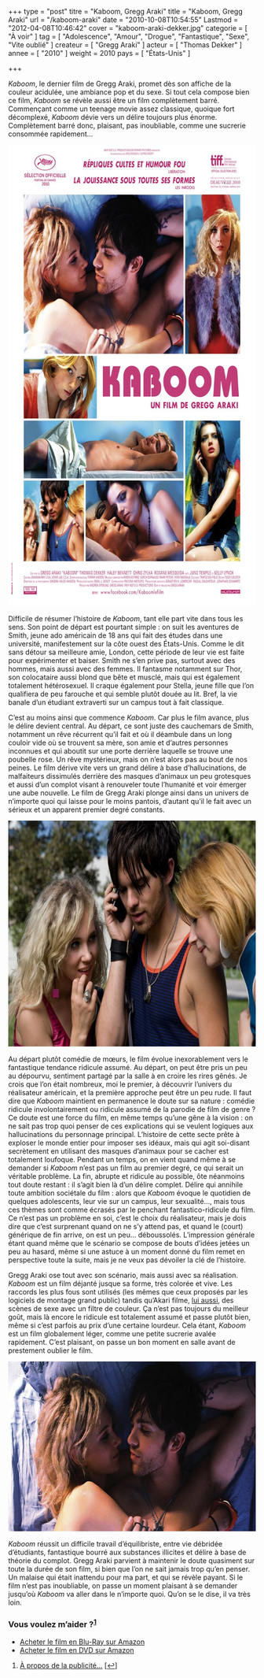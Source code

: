 +++
type = "post"
titre = "Kaboom, Gregg Araki"
title = "Kaboom, Gregg Araki"
url = "/kaboom-araki"
date = "2010-10-08T10:54:55"
Lastmod = "2012-04-08T10:46:42"
cover = "kaboom-araki-dekker.jpg"
categorie = [ "À voir" ]
tag = [ "Adolescence", "Amour", "Drogue", "Fantastique", "Sexe", "Vite oublié" ]
createur = [ "Gregg Araki" ]
acteur = [ "Thomas Dekker" ]
annee = [ "2010" ]
weight = 2010
pays = [ "États-Unis" ]

+++

<p><em>Kaboom</em>, le dernier film de Gregg Araki, promet dès son affiche de la couleur acidulée, une ambiance pop et du sexe. Si tout cela compose bien ce film, <em>Kaboom</em> se révèle aussi être un film complètement barré. Commençant comme un teenage movie assez classique, quoique fort décomplexé, <em>Kaboom</em> dévie vers un délire toujours plus énorme. Complètement barré donc, plaisant, pas inoubliable, comme une sucrerie consommée rapidement…</p>
<p><a href="http://www.allocine.fr/film/fichefilm_gen_cfilm=173662.html"> </a></p>
<p style="text-align: center;"><a href="http://www.allocine.fr/film/fichefilm_gen_cfilm=173662.html"></a></p>
<p><a href="http://www.allocine.fr/film/fichefilm_gen_cfilm=173662.html"></p>
<div style="text-align: center;"><img class="aligncenter" src="kaboom-gregg-araki.jpg" border="0" alt="kaboom-gregg-araki.jpg" width="690" height="937" /></div>
<p></a></p>
<p>Difficile de résumer l&rsquo;histoire de <em>Kaboom</em>, tant elle part vite dans tous les sens. Son point de départ est pourtant simple : on suit les aventures de Smith, jeune ado américain de 18 ans qui fait des études dans une université, manifestement sur la côte ouest des États-Unis. Comme le dit sans détour sa meilleure amie, London, cette période de leur vie est faite pour expérimenter et baiser. Smith ne s&rsquo;en prive pas, surtout avec des hommes, mais aussi avec des femmes. Il fantasme notamment sur Thor, son colocataire aussi blond que bête et musclé, mais qui est également totalement hétérosexuel. Il craque également pour Stella, jeune fille que l&rsquo;on qualifiera de peu farouche et qui semble plutôt douée au lit. Bref, la vie banale d&rsquo;un étudiant extraverti sur un campus tout à fait classique.</p>
<p>C&rsquo;est au moins ainsi que commence <em>Kaboom</em>. Car plus le film avance, plus le délire devient central. Au départ, ce sont juste des cauchemars de Smith, notamment un rêve récurrent qu&rsquo;il fait et où il déambule dans un long couloir vide où se trouvent sa mère, son amie et d&rsquo;autres personnes inconnues et qui aboutit sur une porte derrière laquelle se trouve une poubelle rose. Un rêve mystérieux, mais on n&rsquo;est alors pas au bout de nos peines. Le film dérive vite vers un grand délire à base d&rsquo;hallucinations, de malfaiteurs dissimulés derrière des masques d&rsquo;animaux un peu grotesques et aussi d&rsquo;un complot visant à renouveler toute l&rsquo;humanité et voir émerger une aube nouvelle. Le film de Gregg  Araki plonge ainsi dans un univers de n&rsquo;importe quoi qui laisse pour le moins pantois, d&rsquo;autant qu&rsquo;il le fait avec un sérieux et un apparent premier degré constants.</p>
<div style="text-align: center;"><img class="aligncenter" src="araki-gregg-kaboom.jpg" border="0" alt="araki-gregg-kaboom.jpg" width="690" height="459" /></div>
<p>Au départ plutôt comédie de mœurs, le film évolue inexorablement vers le fantastique tendance ridicule assumé. Au départ, on peut être pris un peu au dépourvu, sentiment partagé par la salle à en croire les rires gênés. Je crois que l&rsquo;on était nombreux, moi le premier, à découvrir l&rsquo;univers du réalisateur américain, et la première approche peut être un peu rude. Il faut dire que <em>Kaboom</em> maintient en permanence le doute sur sa nature : comédie ridicule involontairement ou ridicule assumé de la parodie de film de genre ? Ce doute est une force du film, en même temps qu&rsquo;une gêne à la vision : on ne sait pas trop quoi penser de ces explications qui se veulent logiques aux hallucinations du personnage principal. L&rsquo;histoire de cette secte prête à exploser le monde entier pour imposer ses idéaux, mais qui agit soi-disant secrètement en utilisant des masques d&rsquo;animaux pour se cacher est totalement loufoque. Pendant un temps, on en vient quand même à se demander si <em>Kaboom</em> n&rsquo;est pas un film au premier degré, ce qui serait un véritable problème. La fin, abrupte et ridicule au possible, ôte néanmoins tout doute restant : il s&rsquo;agit bien là d&rsquo;un délire complet. Délire qui annihile toute ambition sociétale du film : alors que <em>Kaboom</em> évoque le quotidien de quelques adolescents, leur vie sur un campus, leur sexualité…, mais tous ces thèmes sont comme écrasés par le penchant fantastico-ridicule du film. Ce n&rsquo;est pas un problème en soi, c&rsquo;est le choix du réalisateur, mais je dois dire que c&rsquo;est surprenant quand on ne s&rsquo;y attend pas, et quand le (court) générique de fin arrive, on est un peu… déboussolés. L&rsquo;impression générale étant quand même que le scénario se compose de bouts d&rsquo;idées jetées un peu au hasard, même si une astuce à un moment donné du film remet en perspective toute la suite, mais je ne veux pas dévoiler la clé de l&rsquo;histoire.</p>
<p>Gregg Araki ose tout avec son scénario, mais aussi avec sa réalisation. <em>Kaboom</em> est un film déjanté jusque sa forme, très colorée et vive. Les raccords les plus fous sont utilisés (les mêmes que ceux proposés par les logiciels de montage grand public) tandis qu&rsquo;Akari filme, <a href="http://voiretmanger.fr/2010/10/03/amours-imaginaires-dolan/">lui aussi</a>, des scènes de sexe avec un filtre de couleur. Ça n&rsquo;est pas toujours du meilleur goût, mais là encore le ridicule est totalement assumé et passe plutôt bien, même si c&rsquo;est parfois au prix d&rsquo;une certaine lourdeur. Cela étant, <em>Kaboom</em> est un film globalement léger, comme une petite sucrerie avalée rapidement. C&rsquo;est plaisant, on passe un bon moment en salle avant de prestement oublier le film.</p>
<div style="text-align: center;"><img class="aligncenter" src="araki-kaboom.jpg" border="0" alt="araki-kaboom.jpg" width="690" height="345" /></div>
<p><em>Kaboom</em> réussit un difficile travail d&rsquo;équilibriste, entre vie débridée d&rsquo;étudiants, fantastique bourré aux substances illicites et délire à base de théorie du complot. Gregg Araki parvient à maintenir le doute quasiment sur toute la durée de son film, si bien que l&rsquo;on ne sait jamais trop qu&rsquo;en penser. Un malaise qui était inattendu pour ma part, et qui se révèle payant. Si le film n&rsquo;est pas inoubliable, on passe un moment plaisant à se demander jusqu&rsquo;où <em>Kaboom</em> va aller dans le n&rsquo;importe quoi. Qu&rsquo;on se le dise, il va très loin.</p>
<div class="amazon">
<h3>Vous voulez m&rsquo;aider ?<sup><a href="#footnote_0_4132" id="identifier_0_4132" class="footnote-link footnote-identifier-link" title="&Agrave; propos de la publicit&eacute;&hellip;">1</a></sup></h3>
<ul>
<li><a href="http://www.amazon.fr/gp/product/B006LNA8QG/ref=as_li_ss_tl?ie=UTF8&tag=leblogdenic07-21&linkCode=as2&camp=1642&creative=19458&creativeASIN=B006LNA8QG">Acheter le film en Blu-Ray sur Amazon</a></li>
<li><a href="http://www.amazon.fr/gp/product/B006LNA8D4/ref=as_li_ss_tl?ie=UTF8&tag=leblogdenic07-21&linkCode=as2&camp=1642&creative=19458&creativeASIN=B006LNA8D4">Acheter le film en DVD sur Amazon</a></li>
</ul>
</div>
<ol class="footnotes"><li id="footnote_0_4132" class="footnote"><a href="http://voiretmanger.fr/a-propos/publicite/">À propos de la publicité…</a> [<a href="#identifier_0_4132" class="footnote-link footnote-back-link">&#8617;</a>]</li></ol>
